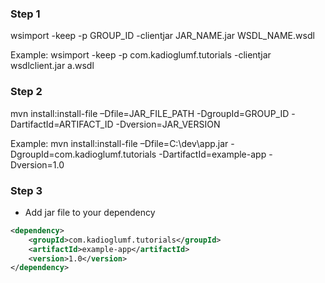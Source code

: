 ### Step 1

wsimport -keep -p GROUP_ID -clientjar JAR_NAME.jar WSDL_NAME.wsdl

Example: wsimport -keep -p com.kadioglumf.tutorials -clientjar wsdlclient.jar a.wsdl

### Step 2

mvn install:install-file –Dfile=JAR_FILE_PATH -DgroupId=GROUP_ID -DartifactId=ARTIFACT_ID -Dversion=JAR_VERSION

Example: mvn install:install-file –Dfile=C:\dev\app.jar -DgroupId=com.kadioglumf.tutorials -DartifactId=example-app -Dversion=1.0


### Step 3

- Add jar file to your dependency

``` xml 
<dependency>
    <groupId>com.kadioglumf.tutorials</groupId>
    <artifactId>example-app</artifactId>
    <version>1.0</version>
</dependency> 
```